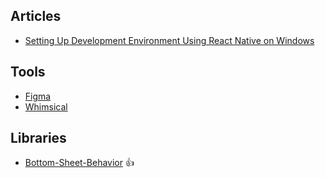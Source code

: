 ## Articles

- [Setting Up Development Environment Using React Native on Windows](https://codeburst.io/setting-up-development-environment-using-react-native-on-windows-dd240e69f776)


## Tools

- [Figma](https://www.figma.com)
- [Whimsical](https://whimsical.co)

## Libraries

- [Bottom-Sheet-Behavior](https://github.com/cesardeazevedo/react-native-bottom-sheet-behavior) :thumbsup: